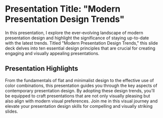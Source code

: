 # Presentation Title: "Modern Presentation Design Trends"

In this presentation, I explore the ever-evolving landscape of modern presentation design and highlight the significance of staying up-to-date with the latest trends. Titled "Modern Presentation Design Trends," this slide deck delves into ten essential design principles that are crucial for creating engaging and visually appealing presentations.

## Presentation Highlights
From the fundamentals of flat and minimalist design to the effective use of color combinations, this presentation guides you through the key aspects of contemporary presentation design. By adopting these design trends, you'll be equipped to craft presentations that are not only visually pleasing but also align with modern visual preferences. Join me in this visual journey and elevate your presentation design skills for compelling and visually striking slides.

